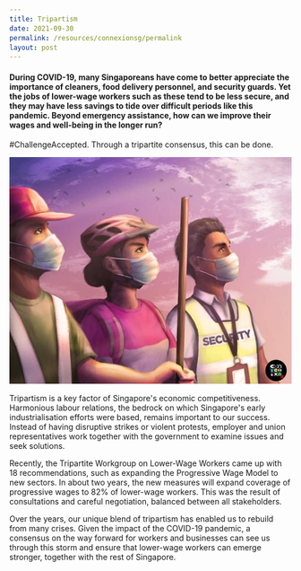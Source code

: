 ```yaml
---
title: Tripartism
date: 2021-09-30
permalink: /resources/connexionsg/permalink
layout: post
---
```

#### During COVID-19, many Singaporeans have come to better appreciate the importance of cleaners, food delivery personnel, and security guards. Yet the jobs of lower-wage workers such as these tend to be less secure, and they may have less savings to tide over difficult periods like this pandemic. Beyond emergency assistance, how can we improve their wages and well-being in the longer run?

#ChallengeAccepted. Through a tripartite consensus, this can be done.

![Alt text for image on Isomer site](/images/242825817_6198791920162721_5526482830329640546_n.jpg)

Tripartism is a key factor of Singapore's economic competitiveness. Harmonious labour relations, the bedrock on which Singapore's early industrialisation efforts were based, remains important to our success. Instead of having disruptive strikes or violent protests, employer and union representatives work together with the government to examine issues and seek solutions.

Recently, the Tripartite Workgroup on Lower-Wage Workers came up with 18 recommendations, such as expanding the Progressive Wage Model to new sectors. In about two years, the new measures will expand coverage of progressive wages to 82% of lower-wage workers. This was the result of consultations and careful negotiation, balanced between all stakeholders.

Over the years, our unique blend of tripartism has enabled us to rebuild from many crises. Given the impact of the COVID-19 pandemic, a consensus on the way forward for workers and businesses can see us through this storm and ensure that lower-wage workers can emerge stronger, together with the rest of Singapore.